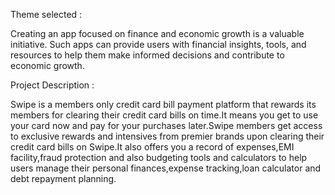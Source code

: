 Theme selected :

Creating an app focused on finance and economic growth is a valuable initiative. Such apps can provide users with financial insights, tools, and resources to help them make informed decisions and contribute to economic growth.

Project Description :

Swipe is a members only credit card bill payment platform that rewards its members for clearing their credit card bills on time.It means you get to use your card now and pay for your purchases later.Swipe members get access to exclusive rewards and intensives from premier brands upon clearing their credit card bills on Swipe.It also offers you a record of expenses,EMI facility,fraud protection and also budgeting tools and calculators to help users manage their personal finances,expense tracking,loan calculator and debt repayment planning.
